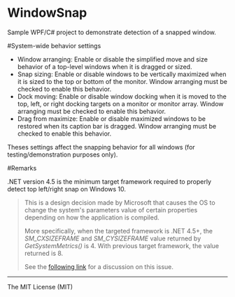 # WindowSnap
Sample WPF/C# project to demonstrate detection of a snapped window.

#System-wide behavior settings
 - Window arranging: Enable or disable the simplified move and size behavior of a top-level windows when it is dragged or sized.
 - Snap sizing: Enable or disable windows to be vertically maximized when it is sized to the top or bottom of the monitor. Window arranging must be checked to enable this behavior.
 - Dock moving: Enable or disable window docking when it is moved to the top, left, or right docking targets on a monitor or monitor array. Window arranging must be checked to enable this behavior.
 - Drag from maximize: Enable or disable maximized windows to be restored when its caption bar is dragged. Window arranging must be checked to enable this behavior.
 
Theses settings affect the snapping behavior for all windows (for testing/demonstration purposes only).

#Remarks

.NET version 4.5 is the minimum target framework required to properly detect top left/right snap on Windows 10.

> This is a design decision made by Microsoft that causes the OS to change the system's parameters value of certain properties depending on how the application is compiled.
>  
> More specifically, when the targeted framework is .NET 4.5+, the *SM\_CXSIZEFRAME* and *SM\_CYSIZEFRAME* value returned by *GetSystemMetrics()* is 4. With previous target framework, the value returned is 8. 
> 
> See the [following link](https://connect.microsoft.com/VisualStudio/feedback/details/763767/the-systemparameters-windowresizeborderthickness-seems-to-return-incorrect-value "The SystemParameters.WindowResizeBorderThickness seems to return incorrect value") for a discussion on this issue. 

----------
The MIT License (MIT)
